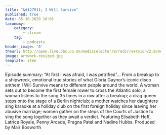 ```yaml
---
title: "&#127911; I Will Survive"
published: true
date: 05-10-2020 16:01
taxonomy:
    category:
        - stream
    tag:
        - podcasts
header_image: '0'
theurl: http://open.live.bbc.co.uk/mediaselector/6/redir/version/2.0/mediaset/audio-nondrm-download/proto/http/vpid/p08n8b5p.mp3
image: artwork-resized.jpg
template: item
--- 
```

Episode summary: “At first I was afraid, I was petrified”… From a breakup to a shipwreck, emotional true stories of what Gloria Gaynor’s iconic disco anthem I Will Survive means to different people around the world. A woman sets out to become the first female rower to cross the Atlantic solo; a woman listens to the song 35 times in a row after a breakup; a drag queen steps onto the stage of a Berlin nightclub; a mother watches her daughters sing karaoke at a holiday club on the first foreign holiday since leaving her abusive marriage; women gather on the steps of the Courts of Justice to sing the song together as they await a verdict. Featuring Elisabeth Hoff, Latrice Royale, Penny Arcade, Pragna Patel and Nadine Hubbs. Produced by Mair Bosworth
